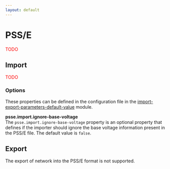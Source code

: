 ```yaml
---
layout: default
---
```


# PSS/E

<span style="color: red">TODO</span>

## Import

<span style="color: red">TODO</span>

### Options
These properties can be defined in the configuration file in the [import-export-parameters-default-value](../../user/configuration/import-export-parameters-default-value.md) module.

**psse.import.ignore-base-voltage**  
The `psse.import.ignore-base-voltage` property is an optional property that defines if the importer should ignore the base voltage information present in the PSS/E file. The default value is `false`.

## Export

The export of network into the PSS/E format is not supported.
